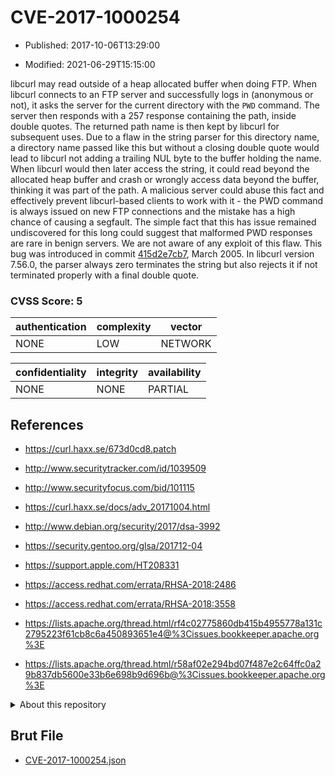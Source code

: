 # CVE-2017-1000254

- Published: 2017-10-06T13:29:00

- Modified: 2021-06-29T15:15:00

libcurl may read outside of a heap allocated buffer when doing FTP. When libcurl connects to an FTP server and successfully logs in (anonymous or not), it asks the server for the current directory with the `PWD` command. The server then responds with a 257 response containing the path, inside double quotes. The returned path name is then kept by libcurl for subsequent uses. Due to a flaw in the string parser for this directory name, a directory name passed like this but without a closing double quote would lead to libcurl not adding a trailing NUL byte to the buffer holding the name. When libcurl would then later access the string, it could read beyond the allocated heap buffer and crash or wrongly access data beyond the buffer, thinking it was part of the path. A malicious server could abuse this fact and effectively prevent libcurl-based clients to work with it - the PWD command is always issued on new FTP connections and the mistake has a high chance of causing a segfault. The simple fact that this has issue remained undiscovered for this long could suggest that malformed PWD responses are rare in benign servers. We are not aware of any exploit of this flaw. This bug was introduced in commit [415d2e7cb7](https://github.com/curl/curl/commit/415d2e7cb7), March 2005. In libcurl version 7.56.0, the parser always zero terminates the string but also rejects it if not terminated properly with a final double quote.

### CVSS Score: **5**

| authentication | complexity | vector |
| --- | --- | --- |
| NONE | LOW | NETWORK |

| confidentiality | integrity | availability |
| --- | --- | --- |
| NONE | NONE | PARTIAL |

## References

* https://curl.haxx.se/673d0cd8.patch

* http://www.securitytracker.com/id/1039509

* http://www.securityfocus.com/bid/101115

* https://curl.haxx.se/docs/adv_20171004.html

* http://www.debian.org/security/2017/dsa-3992

* https://security.gentoo.org/glsa/201712-04

* https://support.apple.com/HT208331

* https://access.redhat.com/errata/RHSA-2018:2486

* https://access.redhat.com/errata/RHSA-2018:3558

* https://lists.apache.org/thread.html/rf4c02775860db415b4955778a131c2795223f61cb8c6a450893651e4@%3Cissues.bookkeeper.apache.org%3E

* https://lists.apache.org/thread.html/r58af02e294bd07f487e2c64ffc0a29b837db5600e33b6e698b9d696b@%3Cissues.bookkeeper.apache.org%3E

<details>
<summary>About this repository</summary> 

  This repository is part of the project [Live Hack CVE](https://github.com/Live-Hack-CVE). Main website can be found [www.live-hack.org](https://www.live-hack.org) 
  
  Made by [Sn0wAlice](https://github.com/Sn0wAlice) for the people that care about security and need to have a feed of the latest CVEs. Hope you enjoy it, don't forget to star the repo and follow me on [Twitter](https://twitter.com/Sn0wAlice) and [Github](https://github.com/Sn0wAlice). And that is my [personnal website](https://www.alice-snow.me/)

  - [Home Page](https://github.com/Live-Hack-CVE)
  - [Framework](https://github.com/Live-Hack-CVE/cve-framework)
  - [CVE database](https://github.com/Live-Hack-CVE/full_database)
  - [Changelog](https://github.com/Live-Hack-CVE/Changelog)
</details>

## Brut File

* [CVE-2017-1000254.json](https://raw.githubusercontent.com/Live-Hack-CVE/full_database/main/cves/2017/CVE-2017-1000254.json)

